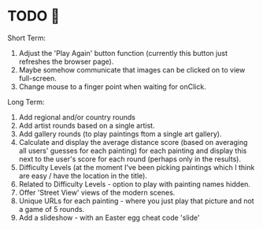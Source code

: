 # TODO 🚧

Short Term:

1. Adjust the 'Play Again' button function (currently this button just refreshes the browser page).
2. Maybe somehow communicate that images can be clicked on to view full-screen.
3. Change mouse to a finger point when waiting for onClick.

Long Term:

1. Add regional and/or country rounds
2. Add artist rounds based on a single artist.
3. Add gallery rounds (to play paintings ftom a single art gallery).
4. Calculate and display the average distance score (based on averaging all users' guesses for each painting) for each painting and display this next to the user's score for each round (perhaps only in the results).
5. Difficulty Levels (at the moment I've been picking paintings which I think are easy / have the location in the title).
6. Related to Difficulty Levels - option to play with painting names hidden.
7. Offer 'Street View' views of the modern scenes.
8. Unique URLs for each painting - where you just play that picture and not a game of 5 rounds.
9. Add a slideshow - with an Easter egg cheat code 'slide'
